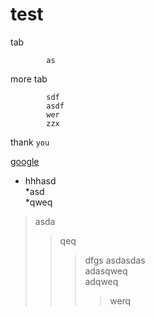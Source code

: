 # test
tab 

            as
more tab

            sdf
            asdf
            wer
            zzx
thank `you`

[google](https://www.google.com/?client=safari "here is google")

* hhhasd<br>
            *asd<br>
                        *qweq<br>
>asda
>>qeq
>>>dfgs
>>>asdasdas<br>
>>>adasqweq<br>
>>>adqweq<br>
>>>>werq
